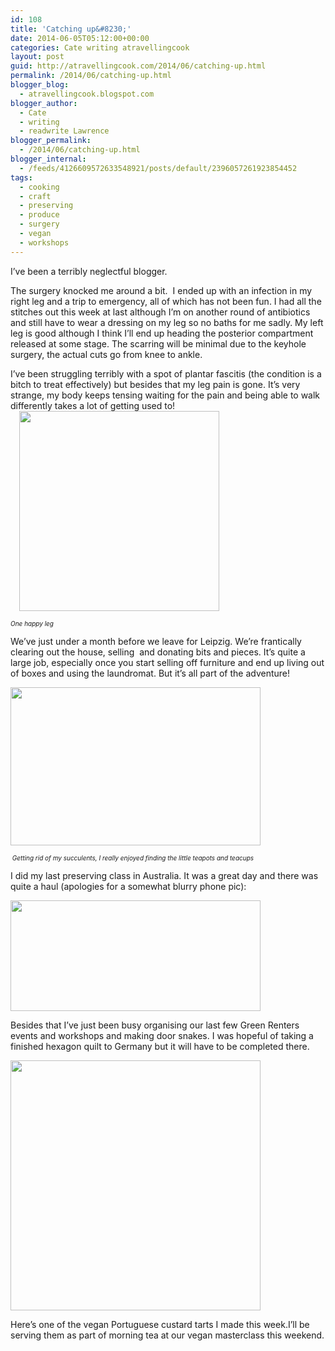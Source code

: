 ```yaml
---
id: 108
title: 'Catching up&#8230;'
date: 2014-06-05T05:12:00+00:00
categories: Cate writing atravellingcook
layout: post
guid: http://atravellingcook.com/2014/06/catching-up.html
permalink: /2014/06/catching-up.html
blogger_blog:
  - atravellingcook.blogspot.com
blogger_author:
  - Cate
  - writing
  - readwrite Lawrence
blogger_permalink:
  - /2014/06/catching-up.html
blogger_internal:
  - /feeds/4126609572633548921/posts/default/2396057261923854452
tags:
  - cooking
  - craft
  - preserving
  - produce
  - surgery
  - vegan
  - workshops
---
```

I&#8217;ve been a terribly neglectful blogger.

The surgery knocked me around a bit.  I ended up with an infection in my right leg and a trip to emergency, all of which has not been fun. I had all the stitches out this week at last although I&#8217;m on another round of antibiotics and still have to wear a dressing on my leg so no baths for me sadly. My left leg is good although I think I&#8217;ll end up heading the posterior compartment released at some stage. The scarring will be minimal due to the keyhole surgery, the actual cuts go from knee to ankle.



I&#8217;ve been struggling terribly with a spot of plantar fascitis (the condition is a bitch to treat effectively) but besides that my leg pain is gone. It&#8217;s very strange, my body keeps tensing waiting for the pain and being able to walk differently takes a lot of getting used to!                                  <a style="margin-left: 1em; margin-right: 1em; text-align: center;" href="http://1.bp.blogspot.com/-iItjfkrCFLM/U4_pDfV3ygI/AAAAAAAAIwg/xIkHL82EZCA/s1600/10336639_10152048156036249_3859044767034588079_n.jpg"><img src="http://1.bp.blogspot.com/-iItjfkrCFLM/U4_pDfV3ygI/AAAAAAAAIwg/xIkHL82EZCA/s1600/10336639_10152048156036249_3859044767034588079_n.jpg" alt="" width="320" height="320" border="0" /></a>

<span style="font-size: x-small;"><i>One happy leg</i>

We&#8217;ve just under a month before we leave for Leipzig. We&#8217;re frantically clearing out the house, selling  and donating bits and pieces. It&#8217;s quite a large job, especially once you start selling off furniture and end up living out of boxes and using the laundromat. But it&#8217;s all part of the adventure!


  <a  href="http://3.bp.blogspot.com/-WC86gJRUB3o/U4_sMS5gqgI/AAAAAAAAIws/mhbf7XsC03k/s1600/14162088689_28aa537d69_z.jpg"><img src="http://3.bp.blogspot.com/-WC86gJRUB3o/U4_sMS5gqgI/AAAAAAAAIws/mhbf7XsC03k/s1600/14162088689_28aa537d69_z.jpg" alt="" width="400" height="253" border="0" /></a>


_<span style="font-size: x-small;"> Getting rid of my succulents, I really enjoyed finding the little teapots and teacups_

I did my last preserving class in Australia. It was a great day and there was quite a haul (apologies for a somewhat blurry phone pic):


  <a  href="http://2.bp.blogspot.com/-La25c6GvtII/U4_sNMto4yI/AAAAAAAAIww/cvHB5jUtpUY/s1600/14163117727_0d438309b0_z.jpg"><img src="http://2.bp.blogspot.com/-La25c6GvtII/U4_sNMto4yI/AAAAAAAAIww/cvHB5jUtpUY/s1600/14163117727_0d438309b0_z.jpg" alt="" width="400" height="177" border="0" /></a>






  Besides that I&#8217;ve just been busy organising our last few Green Renters events and workshops and making door snakes. I was hopeful of taking a finished hexagon quilt to Germany but it will have to be completed there.









  <a  href="http://2.bp.blogspot.com/-CJcWccNiAPk/U5ALnlmXuHI/AAAAAAAAIxE/ei7u54Is_ek/s1600/10363768_10152055569986249_4204626736318426961_n.jpg"><img src="http://2.bp.blogspot.com/-CJcWccNiAPk/U5ALnlmXuHI/AAAAAAAAIxE/ei7u54Is_ek/s1600/10363768_10152055569986249_4204626736318426961_n.jpg" alt="" width="400" height="400" border="0" /></a>






  Here&#8217;s one of the vegan Portuguese custard tarts I made this week.I&#8217;ll be serving them as part of morning tea at our vegan masterclass this weekend.
